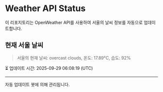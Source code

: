 
# Weather API Status

이 리포지토리는 OpenWeather API를 사용하여 서울의 날씨 정보를 자동으로 업데이트합니다.

## 현재 서울 날씨
> 서울의 현재 날씨: overcast clouds, 온도: 17.89°C, 습도: 92%

⏳ 업데이트 시간: 2025-09-29 06:08:19 (UTC)

---
자동 업데이트 봇에 의해 관리됩니다.
